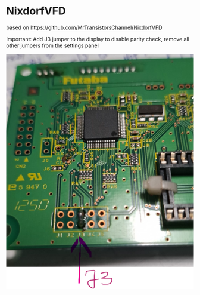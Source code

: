# NixdorfVFD
based on https://github.com/MrTransistorsChannel/NixdorfVFD

Important: Add J3 jumper to the display to disable parity check, remove all other jumpers from the settings panel

![J3](https://github.com/tehniq3/NixdorfVFD/blob/main/NixdorfVDF_01.png)
